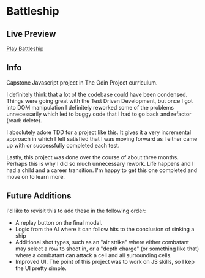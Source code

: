 # Battleship

## Live Preview

[Play Battleship](https://jordan-wick.github.io/battleship/)

## Info

Capstone Javascript project in The Odin Project curriculum.

I definitely think that a lot of the codebase could have been condensed. Things were going great with the Test Driven Development, but once I got into DOM manipulation I definitely reworked some of the problems unnecessarily which led to buggy code that I had to go back and refactor (read: delete).

I absolutely adore TDD for a project like this. It gives it a very incremental approach in which I felt satisfied that I was moving forward as I either came up with or successfully completed each test.

Lastly, this project was done over the course of about three months. Perhaps this is why I did so much unnecessary rework. Life happens and I had a child and a career transition. I'm happy to get this one completed and move on to learn more.

## Future Additions

I'd like to revisit this to add these in the following order:

- A replay button on the final modal.
- Logic from the AI where it can follow hits to the conclusion of sinking a ship
- Additional shot types, such as an "air strike" where either combatant may select a row to shoot in, or a "depth charge" (or something like that) where a combatant can attack a cell and all surrounding cells.
- Improved UI. The point of this project was to work on JS skills, so I kep the UI pretty simple.
